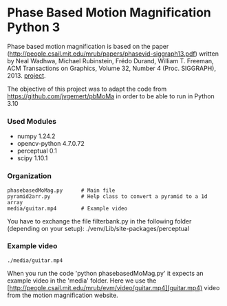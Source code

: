 # Phase Based Motion Magnification Python 3

Phase based motion magnification is based on the paper (http://people.csail.mit.edu/mrub/papers/phasevid-siggraph13.pdf) written by Neal Wadhwa, Michael Rubinstein, Frédo Durand, William T. Freeman, ACM Transactions on Graphics, Volume 32, Number 4 (Proc. SIGGRAPH), 2013. [project](http://people.csail.mit.edu/nwadhwa/phase-video/). 

The objective of this project was to adapt the code from https://github.com/jvgemert/pbMoMa in order to be able to run in Python 3.10

### Used Modules   

  - numpy 1.24.2
  - opencv-python 4.7.0.72
  - perceptual 0.1
  - scipy 1.10.1

### Organization
 
    phasebasedMoMag.py      # Main file
    pyramid2arr.py          # Help class to convert a pyramid to a 1d array
    media/guitar.mp4        # Example video
     
You have to exchange the file filterbank.py in the following folder (depending on your setup):
    ./venv/Lib/site-packages/perceptual

### Example video

    ./media/guitar.mp4
    
When you run the code 'python phasebasedMoMag.py' it expects an example video in the 'media' folder. Here we use the [http://people.csail.mit.edu/mrub/evm/video/guitar.mp4](guitar.mp4) video from the motion magnification website.
